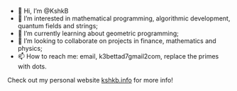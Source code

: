 - 👋 Hi, I’m @KshkB
- 👀 I’m interested in mathematical programming, algorithmic development, quantum fields and strings;
- 🌱 I’m currently learning about geometric programming;
- 💞️ I’m looking to collaborate on projects in finance, mathematics and physics;
- 📫 How to reach me: email, k3bettad7gmail2com, replace the primes with dots.

Check out my personal website [kshkb.info](https://kshkb.info) for more info!

<!---
KshkB/KshkB is a ✨ special ✨ repository because its `README.md` (this file) appears on your GitHub profile.
You can click the Preview link to take a look at your changes.
--->
